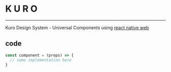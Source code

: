 # K U R O
---
Kuro Design System - Universal Components using [react native web](https://github.com/necolas/react-native-web)

## code

```javascript
const component = (props) => {
  // some implementation here
}
```
